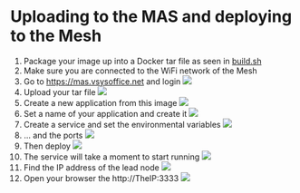 # Uploading to the MAS and deploying to the Mesh

1. Package your image up into a Docker tar file as seen in [build.sh](build.sh)
2. Make sure you are connected to the WiFi network of the Mesh
3. Go to https://mas.vsysoffice.net and login
![](docs/images/login.jpg)
4. Upload your tar file
![](docs/images/add_image.jpg)
5. Create a new application from this image
![](docs/images/uploaded.jpg)
6. Set a name of your application and create it
![](docs/images/create_app.jpg)
7. Create a service and set the environmental variables
![](docs/images/new_service_env.jpg)
8. ... and the ports
![](docs/images/new_service_ports.jpg)
9. Then deploy
![](docs/images/deploying.jpg)
10. The service will take a moment to start running
![](docs/images/service_running.jpg)
11. Find the IP address of the lead node
![](docs/images/find_ies.jpg)
12. Open your browser the http://TheIP:3333
![](docs/images/hello-in-browser.jpg)


